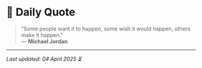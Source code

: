 # 📜 Daily Quote

> "Some people want it to happen, some wish it would happen, others make it happen."  
> — **Michael Jordan**

---

_Last updated: 04 April 2025 ⏳_
